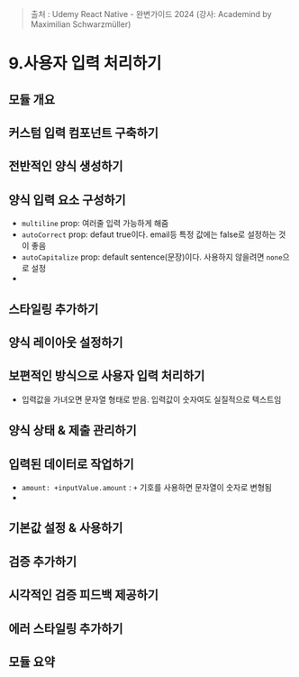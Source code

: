 > 출처 : Udemy React Native - 완변가이드 2024 (강사: Academind by Maximilian Schwarzmüller)

# 9.사용자 입력 처리하기
## 모듈 개요

## 커스텀 입력 컴포넌트 구축하기

## 전반적인 양식 생성하기

## 양식 입력 요소 구성하기
- `multiline` prop: 여러줄 입력 가능하게 해줌
- `autoCorrect` prop: defaut true이다. email등 특정 값에는 false로 설정하는 것이 좋음
- `autoCapitalize` prop: default sentence(문장)이다. 사용하지 않을려면 `none`으로 설정
- 

## 스타일링 추가하기

## 양식 레이아웃 설정하기

## 보편적인 방식으로 사용자 입력 처리하기
- 입력값을 가녀오면 문자열 형태로 받음. 입력값이 숫자여도 실질적으로 텍스트임

## 양식 상태 & 제출 관리하기

## 입력된 데이터로 작업하기
- `amount: +inputValue.amount` : `+` 기호를 사용하면 문자열이 숫자로 변형됨
- 
## 기본값 설정 & 사용하기

## 검증 추가하기

## 시각적인 검증 피드백 제공하기

## 에러 스타일링 추가하기

## 모듈 요약
